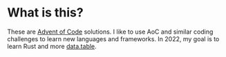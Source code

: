 # What is this?

These are [Advent of Code](https://adventofcode.com) solutions. I like to use AoC and similar coding challenges to learn new languages and frameworks. In 2022, my goal is to learn Rust and more [data.table](https://cran.r-project.org/web/packages/data.table).
